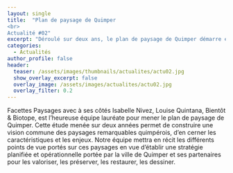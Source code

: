 ```yaml
---
layout: single
title:  "Plan de paysage de Quimper
<br>
Actualité #02"
excerpt: "Déroulé sur deux ans, le plan de paysage de Quimper démarre en juin 2023 !"
categories:
  - Actualités
author_profile: false
header:
  teaser: /assets/images/thumbnails/actualites/actu02.jpg
  show_overlay_excerpt: false
  overlay_image: /assets/images/actualites/actu02.jpg
  overlay_filter: 0.2
---
```


Facettes Paysages avec à ses côtés Isabelle Nivez, Louise Quintana, Bientôt & Biotope, est l’heureuse équipe lauréate pour mener le plan de paysage de Quimper. Cette étude menée sur deux  années permet de construire une vision commune des paysages remarquables quimpérois, d’en cerner les caractéristiques et les enjeux. Notre équipe mettra en récit les différents points de vue portés sur ces paysages en vue d’établir une stratégie planifiée et opérationnelle portée par la ville de Quimper et ses partenaires pour les valoriser, les préserver, les restaurer, les dessiner. 